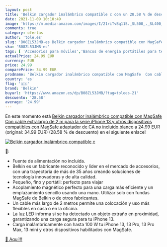 ```yaml
---
layout: post
title: 'Belkin cargador inalámbrico compatible c con un 28.58 % de descuento'
date: 2021-11-09 10:10:49
image: 'https://m.media-amazon.com/images/I/21riTvBq11S._SL500_._SL400_.jpg'
comments: true
category: ofertas
author: 'tole.es'
slug: 'B08ZL53JMB-es Belkin cargador inalámbrico compatible con MagSafe Con...'
sku: 'B08ZL53JMB-es'
tags: [ 'Accesorios para móviles','Bancos de energía portátiles para teléfonos móviles','Cargadores para móviles','Comunicación móvil y accesorios','Electrónica','belkin','iphone', ]
actualPrice: 24.99 EUR
currency: EUR
price: 24.99
comparePrice: 34.99 EUR
prodname: 'Belkin cargador inalámbrico compatible con MagSafe  Con cable extralargo de 2 m para la serie iPhone 13 y otros dispositivos compatibles con MagSafe  adaptador de CA no incluido   blanco'
country: 'es'
flag: '🇪🇸'
brand: 'Belkin'
buyurl: 'https://www.amazon.es/dp/B08ZL53JMB/?tag=tolees-21'
descuento: '28.58'
average: '24.99'
---
```


En este momento está [Belkin cargador inalámbrico compatible con MagSafe  Con cable extralargo de 2 m para la serie iPhone 13 y otros dispositivos compatibles con MagSafe  adaptador de CA no incluido   blanco](https://www.amazon.es/dp/B08ZL53JMB/?tag=tolees-21) a 24.99 EUR (original: 34.99 EUR) (28.58 %  de descuento) en el siguiente enlace!

[![Belkin cargador inalámbrico compatible c](https://m.media-amazon.com/images/I/21riTvBq11S._SL500_._SL400_.jpg)](https://www.amazon.es/dp/B08ZL53JMB/?tag=tolees-21)

🔎:

- Fuente de alimentación no incluida.
- Belkin es un fabricante reconocido y líder en el mercado de accesorios, con una trayectoria de más de 35 años creando soluciones de tecnología innovadoras y de alta calidad.
- Pequeño, fino y portátil: perfecto para viajar
- Acoplamiento magnético perfecto para una carga más eficiente y un emplazamiento sencillo usando una mano. Utilizar solo con fundas MagSafe de Belkin o de otros fabricantes.
- Un cable más largo de 2 metros permite una colocación y uso más flexibles en casa o en la oficina.
- La luz LED informa si se ha detectado un objeto extraño en proximidad, garantizando una carga segura para tu iPhone 13.
- Carga inalámbricamente con hasta 100 W tu iPhone 13, 13 Pro, 13 Pro Max, 13 mini y otros dispositivos habilitados con MagSafe.

[🛒 Aquí!!!](https://www.amazon.es/dp/B08ZL53JMB/?tag=tolees-21)
